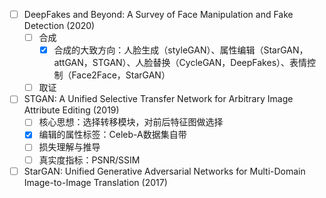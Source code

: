 - [ ] DeepFakes and Beyond: A Survey of Face Manipulation and Fake Detection (2020)
    - [ ] 合成
        - [x] 合成的大致方向：人脸生成（styleGAN）、属性编辑（StarGAN，attGAN，STGAN）、人脸替换（CycleGAN，DeepFakes）、表情控制（Face2Face，StarGAN）
    - [ ] 取证
- [ ] STGAN: A Unified Selective Transfer Network for Arbitrary Image Attribute Editing (2019)
    - [ ] 核心思想：选择转移模块，对前后特征图做选择
    - [x] 编辑的属性标签：Celeb-A数据集自带
    - [ ] 损失理解与推导
    - [ ] 真实度指标：PSNR/SSIM
- [ ] StarGAN: Unified Generative Adversarial Networks for Multi-Domain Image-to-Image Translation (2017)
